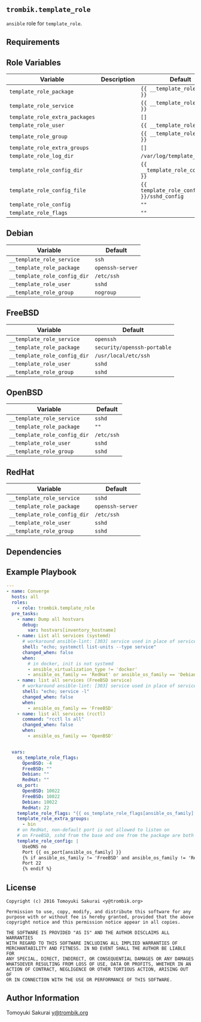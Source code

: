 ## `trombik.template_role`

`ansible` role for `template_role`.

## Requirements

## Role Variables

| Variable | Description | Default |
|----------|-------------|---------|
| `template_role_package` | | `{{ __template_role_package }}` |
| `template_role_service` | | `{{ __template_role_service }}` |
| `template_role_extra_packages` | | `[]` |
| `template_role_user` | | `{{ __template_role_user }}` |
| `template_role_group` | | `{{ __template_role_group }}` |
| `template_role_extra_groups` | | `[]` |
| `template_role_log_dir` | | `/var/log/template_role` |
| `template_role_config_dir` | | `{{ __template_role_config_dir }}` |
| `template_role_config_file` | | `{{ template_role_config_dir }}/sshd_config` |
| `template_role_config` | | `""` |
| `template_role_flags` | | `""` |

## Debian

| Variable | Default |
|----------|---------|
| `__template_role_service` | `ssh` |
| `__template_role_package` | `openssh-server` |
| `__template_role_config_dir` | `/etc/ssh` |
| `__template_role_user` | `sshd` |
| `__template_role_group` | `nogroup` |

## FreeBSD

| Variable | Default |
|----------|---------|
| `__template_role_service` | `openssh` |
| `__template_role_package` | `security/openssh-portable` |
| `__template_role_config_dir` | `/usr/local/etc/ssh` |
| `__template_role_user` | `sshd` |
| `__template_role_group` | `sshd` |

## OpenBSD

| Variable | Default |
|----------|---------|
| `__template_role_service` | `sshd` |
| `__template_role_package` | `""` |
| `__template_role_config_dir` | `/etc/ssh` |
| `__template_role_user` | `sshd` |
| `__template_role_group` | `sshd` |

## RedHat

| Variable | Default |
|----------|---------|
| `__template_role_service` | `sshd` |
| `__template_role_package` | `openssh-server` |
| `__template_role_config_dir` | `/etc/ssh` |
| `__template_role_user` | `sshd` |
| `__template_role_group` | `sshd` |

## Dependencies

## Example Playbook

```yaml
---
- name: Converge
  hosts: all
  roles:
    - role: trombik.template_role
  pre_tasks:
    - name: Dump all hostvars
      debug:
        var: hostvars[inventory_hostname]
    - name: List all services (systemd)
      # workaround ansible-lint: [303] service used in place of service module
      shell: "echo; systemctl list-units --type service"
      changed_when: false
      when:
        # in docker, init is not systemd
        - ansible_virtualization_type != 'docker'
        - ansible_os_family == 'RedHat' or ansible_os_family == 'Debian'
    - name: list all services (FreeBSD service)
      # workaround ansible-lint: [303] service used in place of service module
      shell: "echo; service -l"
      changed_when: false
      when:
        - ansible_os_family == 'FreeBSD'
    - name: list all services (rcctl)
      command: "rcctl ls all"
      changed_when: false
      when:
        - ansible_os_family == 'OpenBSD'


  vars:
    os_template_role_flags:
      OpenBSD: -4
      FreeBSD: ""
      Debian: ""
      RedHat: ""
    os_port:
      OpenBSD: 10022
      FreeBSD: 10022
      Debian: 10022
      RedHat: 22
    template_role_flags: "{{ os_template_role_flags[ansible_os_family] }}"
    template_role_extra_groups:
      - bin
    # on RedHat, non-default port is not allowed to listen on
    # on FreeBSD, sshd from the base and one from the package are both running
    template_role_config: |
      UseDNS no
      Port {{ os_port[ansible_os_family] }}
      {% if ansible_os_family != 'FreeBSD' and ansible_os_family != 'RedHat' %}
      Port 22
      {% endif %}
```

## License

```
Copyright (c) 2016 Tomoyuki Sakurai <y@trombik.org>

Permission to use, copy, modify, and distribute this software for any
purpose with or without fee is hereby granted, provided that the above
copyright notice and this permission notice appear in all copies.

THE SOFTWARE IS PROVIDED "AS IS" AND THE AUTHOR DISCLAIMS ALL WARRANTIES
WITH REGARD TO THIS SOFTWARE INCLUDING ALL IMPLIED WARRANTIES OF
MERCHANTABILITY AND FITNESS. IN NO EVENT SHALL THE AUTHOR BE LIABLE FOR
ANY SPECIAL, DIRECT, INDIRECT, OR CONSEQUENTIAL DAMAGES OR ANY DAMAGES
WHATSOEVER RESULTING FROM LOSS OF USE, DATA OR PROFITS, WHETHER IN AN
ACTION OF CONTRACT, NEGLIGENCE OR OTHER TORTIOUS ACTION, ARISING OUT OF
OR IN CONNECTION WITH THE USE OR PERFORMANCE OF THIS SOFTWARE.
```

## Author Information

Tomoyuki Sakurai <y@trombik.org>
